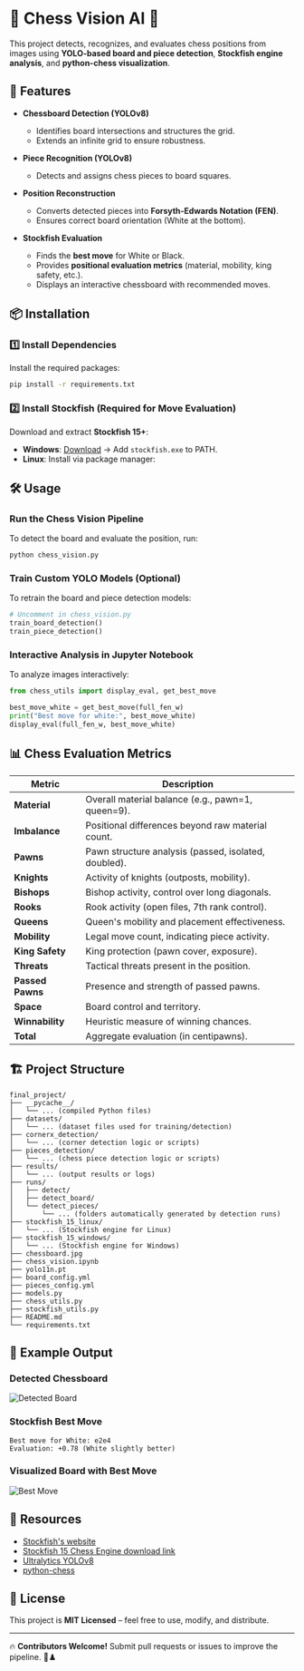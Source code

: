 # 🏁 Chess Vision AI 🏁

This project detects, recognizes, and evaluates chess positions from images using **YOLO-based board and piece detection**, **Stockfish engine analysis**, and **python-chess visualization**.

## 🚀 Features

- **Chessboard Detection (YOLOv8)**
  - Identifies board intersections and structures the grid.
  - Extends an infinite grid to ensure robustness.

- **Piece Recognition (YOLOv8)**
  - Detects and assigns chess pieces to board squares.

- **Position Reconstruction**
  - Converts detected pieces into **Forsyth-Edwards Notation (FEN)**.
  - Ensures correct board orientation (White at the bottom).

- **Stockfish Evaluation**
  - Finds the **best move** for White or Black.
  - Provides **positional evaluation metrics** (material, mobility, king safety, etc.).
  - Displays an interactive chessboard with recommended moves.

## 📦 Installation

### **1️⃣ Install Dependencies**
Install the required packages:

```bash
pip install -r requirements.txt
```

### **2️⃣ Install Stockfish (Required for Move Evaluation)**
Download and extract **Stockfish 15+**:
- **Windows**: [Download](https://stockfishchess.org/download/) → Add `stockfish.exe` to PATH.
- **Linux**: Install via package manager:

## 🛠 Usage

### **Run the Chess Vision Pipeline**
To detect the board and evaluate the position, run:

```bash
python chess_vision.py
```

### **Train Custom YOLO Models (Optional)**
To retrain the board and piece detection models:

```python
# Uncomment in chess_vision.py
train_board_detection()
train_piece_detection()
```

### **Interactive Analysis in Jupyter Notebook**
To analyze images interactively:

```python
from chess_utils import display_eval, get_best_move

best_move_white = get_best_move(full_fen_w)
print("Best move for white:", best_move_white)
display_eval(full_fen_w, best_move_white)
```

## 📊 Chess Evaluation Metrics

| **Metric**       | **Description** |
|------------------|------------------------------------------------|
| **Material**     | Overall material balance (e.g., pawn=1, queen=9). |
| **Imbalance**    | Positional differences beyond raw material count. |
| **Pawns**        | Pawn structure analysis (passed, isolated, doubled). |
| **Knights**      | Activity of knights (outposts, mobility). |
| **Bishops**      | Bishop activity, control over long diagonals. |
| **Rooks**        | Rook activity (open files, 7th rank control). |
| **Queens**       | Queen's mobility and placement effectiveness. |
| **Mobility**     | Legal move count, indicating piece activity. |
| **King Safety**  | King protection (pawn cover, exposure). |
| **Threats**      | Tactical threats present in the position. |
| **Passed Pawns** | Presence and strength of passed pawns. |
| **Space**        | Board control and territory. |
| **Winnability**  | Heuristic measure of winning chances. |
| **Total**        | Aggregate evaluation (in centipawns). |

## 🏗 Project Structure

```text
final_project/
├── __pycache__/
│   └── ... (compiled Python files)
├── datasets/
│   └── ... (dataset files used for training/detection)
├── cornerx_detection/
│   └── ... (corner detection logic or scripts)
├── pieces_detection/
│   └── ... (chess piece detection logic or scripts)
├── results/
│   └── ... (output results or logs)
├── runs/
│   ├── detect/
│   ├── detect_board/
│   └── detect_pieces/
│       └── ... (folders automatically generated by detection runs)
├── stockfish_15_linux/
│   └── ... (Stockfish engine for Linux)
├── stockfish_15_windows/
│   └── ... (Stockfish engine for Windows)
├── chessboard.jpg
├── chess_vision.ipynb
├── yolo11n.pt
├── board_config.yml
├── pieces_config.yml
├── models.py
├── chess_utils.py
├── stockfish_utils.py
├── README.md
└── requirements.txt

```

## 📌 Example Output

### **Detected Chessboard**
![Detected Board](https://user-images.githubusercontent.com/example/detected_board.jpg)

### **Stockfish Best Move**
```plaintext
Best move for White: e2e4
Evaluation: +0.78 (White slightly better)
```

### **Visualized Board with Best Move**
![Best Move](https://user-images.githubusercontent.com/example/best_move.svg)

## 🔗 Resources
- [Stockfish's website](https://stockfishchess.org/)
- [Stockfish 15 Chess Engine download link](https://drive.google.com/drive/folders/1ASj7nGkFlZB-RLZxcmYa47sq4moN4aAb)
- [Ultralytics YOLOv8](https://github.com/ultralytics/ultralytics)
- [python-chess](https://python-chess.readthedocs.io/en/latest/)

## 📜 License
This project is **MIT Licensed** – feel free to use, modify, and distribute.

---

🔥 **Contributors Welcome!** Submit pull requests or issues to improve the pipeline. 🚀♟️
